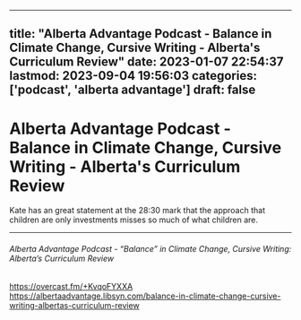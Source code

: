 
---
title: "Alberta Advantage Podcast - Balance in Climate Change, Cursive Writing - Alberta's Curriculum Review"
date: 2023-01-07 22:54:37
lastmod: 2023-09-04 19:56:03
categories: ['podcast', 'alberta advantage']
draft: false
---


# Alberta Advantage Podcast - Balance in Climate Change, Cursive Writing - Alberta's Curriculum Review
Kate has an great statement at the 28:30 mark that the approach that children are only investments misses so much of what children are.

- - -
###### Alberta Advantage Podcast - “Balance” in Climate Change, Cursive Writing: Alberta’s Curriculum Review

https://overcast.fm/+KvqoFYXXA  
https://albertaadvantage.libsyn.com/balance-in-climate-change-cursive-writing-albertas-curriculum-review

<!-- #public #podcast #alberta advantage# -->

<!-- {BearID:1A2D9FE7-6119-4067-9A5B-E0A31EA5FF2B-28016-00002D97DC5291CE} -->
